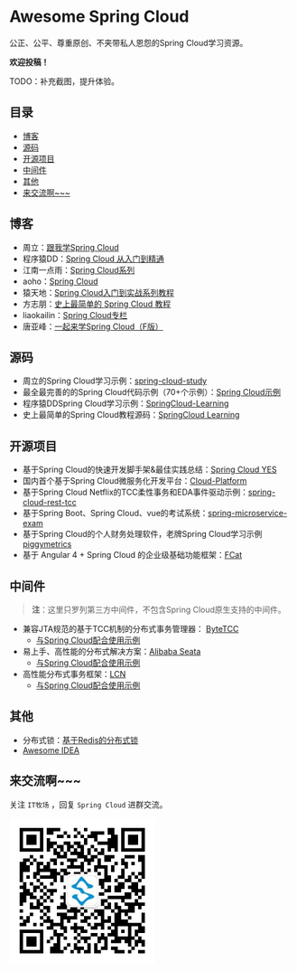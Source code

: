 # Awesome Spring Cloud

公正、公平、尊重原创、不夹带私人恩怨的Spring Cloud学习资源。

**欢迎投稿！**

TODO：补充截图，提升体验。

## 目录

* [博客](#博客)
* [源码](#源码)
* [开源项目](#开源项目)
* [中间件](#中间件)
* [其他](#其他)
* [来交流啊~~~](#来交流啊~~~)



## 博客

* 周立：[跟我学Spring Cloud](http://www.itmuch.com/spring-cloud/spring-cloud-index/)
* 程序猿DD：[Spring Cloud 从入门到精通](http://blog.didispace.com/spring-cloud-learning/)
* 江南一点雨：[Spring Cloud系列](https://wangsong.blog.csdn.net/column/info/17373)
* aoho：[Spring Cloud](http://blueskykong.com/tags/Spring-Cloud)
* 猿天地：[Spring Cloud入门到实战系列教程](http://cxytiandi.com/blog/detail/17470)
* 方志朋：[史上最简单的 Spring Cloud 教程](http://blog.csdn.net/column/details/15197.html)
* liaokailin：[Spring Cloud专栏](http://blog.csdn.net/liaokailin/article/category/6212338)
* 唐亚峰：[一起来学Spring Cloud（F版）](https://blog.battcn.com/categories/SpringCloud/)



## 源码

* 周立的Spring Cloud学习示例：[spring-cloud-study](https://github.com/eacdy/spring-cloud-study)
* 最全最完善的的Spring Cloud代码示例（70+个示例）：[Spring Cloud示例](https://github.com/itmuch/spring-cloud-docker-microservice-book-code)
* 程序猿DDSpring Cloud学习示例：[SpringCloud-Learning](https://github.com/dyc87112/SpringCloud-Learning)
* 史上最简单的Spring  Cloud教程源码：[SpringCloud Learning](https://github.com/forezp/SpringCloudLearning)



## 开源项目

* 基于Spring Cloud的快速开发脚手架&最佳实践总结：[Spring Cloud YES](http://www.github.com/eacdy/spring-cloud-yes)
* 国内首个基于Spring Cloud微服务化开发平台：[Cloud-Platform](https://gitee.com/minull/ace-security)
* 基于Spring Cloud Netflix的TCC柔性事务和EDA事件驱动示例：[spring-cloud-rest-tcc](https://github.com/prontera/spring-cloud-rest-tcc)
* 基于Spring Boot、Spring Cloud、vue的考试系统：[spring-microservice-exam](https://gitee.com/wells2333/spring-microservice-exam)
* 基于Spring Cloud的个人财务处理软件，老牌Spring Cloud学习示例 [piggymetrics](https://github.com/sqshq/piggymetrics)
* 基于 Angular 4 + Spring Cloud 的企业级基础功能框架：[FCat](https://gitee.com/xfdm/FCat)



## 中间件

> **注**：这里只罗列第三方中间件，不包含Spring Cloud原生支持的中间件。

* 兼容JTA规范的基于TCC机制的分布式事务管理器： [ByteTCC](https://github.com/liuyangming/ByteTCC)
  * [与Spring Cloud配合使用示例](https://github.com/liuyangming/ByteTCC-sample/tree/master/springcloud-sample)
* 易上手、高性能的分布式解决方案：[Alibaba Seata](https://github.com/seata/seata)
  * [与Spring Cloud配合使用示例](https://github.com/spring-cloud-incubator/spring-cloud-alibaba/tree/master/spring-cloud-alibaba-examples/fescar-example)
* 高性能分布式事务框架：[LCN](https://github.com/codingapi/tx-lcn)
  * [与Spring Cloud配合使用示例](https://github.com/codingapi/txlcn-demo)



## 其他

* 分布式锁：[基于Redis的分布式锁](http://www.itmuch.com/spring-boot/global-lock/)
* [Awesome IDEA](https://github.com/eacdy/awesome-idea)



## 来交流啊~~~

关注 `IT牧场` ，回复 `Spring Cloud` 进群交流。

![IT牧场公众号](wx-mp.jpg)

